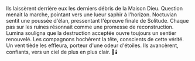 Ils laissèrent derrière eux les derniers débris de la Maison Dieu.
Question menait la marche, pointant vers une lueur saphir à l'horizon.
Noctuvian sentit une poussée d'élan, pressentant l'épreuve finale de Solitude.
Chaque pas sur les ruines résonnait comme une promesse de reconstruction.
Lumina souligna que la destruction acceptée ouvre toujours un sentier renouvelé.
Les compagnons hochèrent la tête, conscients de cette vérité.
Un vent tiède les effleura, porteur d'une odeur d'étoiles.
Ils avancèrent, confiants, vers un ciel de plus en plus clair.
🌌🕯️
